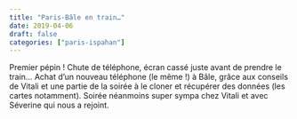 ```yaml
---
title: "Paris-Bâle en train…"
date: 2019-04-06
draft: false
categories: ["paris-ispahan"]
---
```


Premier pépin ! Chute de téléphone, écran cassé juste avant de prendre le train… Achat d’un nouveau téléphone (le même !) à Bâle, grâce aux conseils de Vitali et une partie de la soirée à le cloner et récupérer des données (les cartes notamment). Soirée néanmoins super sympa chez Vitali et avec Séverine qui nous a rejoint.
